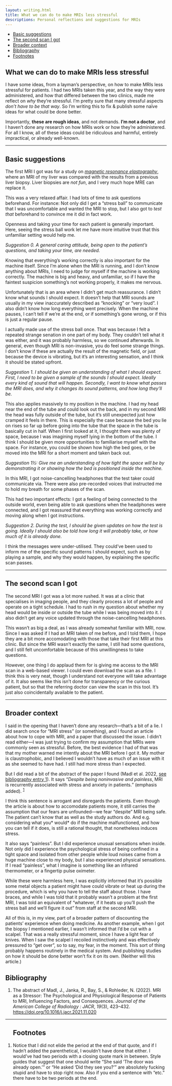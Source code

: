 ```yaml
---
layout: writing.html
title: What we can do to make MRIs less stressful
descriptions: Personal reflections and suggestions for MRIs
---
```


<nav id="left-comment">

- [Basic suggestions](#basic-suggestions)
- [The second scan I got](#the-second-scan-i-got)
- [Broader context](#broader-context)
- [Bibliography](#bibliography)
- [Footnotes](#footnotes)

</nav>

<article id="main-content">

# What we can do to make MRIs less stressful

I have some ideas, from a layman’s perspective, on how to make MRIs less
stressful for patients. I had two MRIs taken this year, and the way they
were administered, and how that differed between the two clinics, made
me reflect on *why* they’re stressful. I’m pretty sure that many
stressful aspects *don’t have to be that way*. So I’m writing this to
fix & publish some naïve ideas for what could be done better.

Importantly, **these are rough ideas**, and not demands. **I’m not a
doctor**, and I haven’t done any research on how MRIs work or how
they’re administered. For all I know, all of these ideas could be
ridiculous and harmful, entirely impractical, or already well-known.

---

<h2 class="background-heading" id="basic-suggestions"> Basic suggestions </h2>

The first MRI I got was for a study on [*magnetic resonance
elastography*](https://en.wikipedia.org/wiki/Magnetic_resonance_elastography),
where an MRI of my liver was compared with the results from a previous
liver biopsy. Liver biopsies are *not fun*, and I very much hope MRE can
replace it.

This was a very relaxed affair. I had lots of time to ask questions
beforehand. For instance: Not only did I get a “stress ball” to
communicate that I was uncomfortable and wanted the MRI to stop, but I
also got to *test that* beforehand to convince me it did in fact work.

Openness and taking your time for each patient is generally important.
Here, seeing the stress ball work let me have more intuitive trust that
this unfamiliar setting would help me.

_Suggestion 0. A general caring attitude, being open to the patient’s
questions, and taking your time, are needed._

Knowing that everything’s working correctly is also important for the
machine itself. Since I’m alone when the MRI is running, and I don’t
know anything about MRIs, I need to judge for myself if the machine is
working correctly. The machine is big and heavy, and unfamiliar, so if I
have the faintest suspicion something’s not working properly, it makes
me nervous.

Unfortunately that is an area where I didn’t get much reassurance. I
didn’t know what sounds I should expect. It doesn’t help that MRI sounds
are usually in my view inaccurately described as “knocking” or “very
loud”. I also didn’t know how long everything went precisely. When the
machine pauses, I can’t tell if we’re at the end, or if something’s gone
wrong, or if this is just a regular pause.

I actually made use of the stress ball once. That was because I felt a
repeated strange senation in one part of my body. They couldn’t tell
what it was either, and it was probably harmless, so we continued
afterwards. In general, even though MRI is non-invasive, you do feel
some strange things. I don’t know if these are actually the result of
the magnetic field, or just because the device is vibrating, but it’s an
interesting sensation, and I think it should be stated upfront.

_Suggestion 1. I should be given an understanding of what I should
expect. First, I need to be given a sample of the sounds I should
expect. Ideally every kind of sound that will happen. Secondly, I want
to know what passes the MRI does, and why it changes its sound patterns,
and how long they’ll be._

This also applies massively to my position in the machine. I had my head
near the end of the tube and could look out the back, and in my second
MRI the head was fully outside of the tube, but it’s still unexpected
just how cramped it feels in there. This is especially the case because
the bed you lie on rises so far up before going into the tube that the
space in the tube is basically cut in half. When I first looked at it, I
thought there was plenty of space, because I was imagining myself lying
in the bottom of the tube. I think I should be given more opportunities
to familiarise myself with the space. For instance, you could be shown
how high the bed goes, or be moved into the MRI for a short moment and
taken back out.

_Suggestion 1½: Give me an understanding of how tight the space will be
by demonstrating it or showing how the bed is positioned inside the
machine._

In this MRI, I got noise-cancelling headphones that the test taker could
communicate via. There were also pre-recorded voices that instructed me
to hold my breath for some phases of the scan.

This had two important effects: I got a feeling of being connected to
the outside world, even being able to ask questions when the headphones
were connected, and I got reassured that everything was working
correctly and moving along when I got instructions.

_Suggestion 2. During the test, I should be given updates on how the test
is going. Ideally I should also be told how long it will probably take,
or how much of it is already done._

I think the messages were under-utilised. They could’ve been used to
inform me of the specific sound patterns I should expect, such as by
playing a sample, and why they would happen, by explaining the specific
scan passes.

---

<h2 class="background-heading" id="the-second-scan-i-got"> The second scan I got </h2>

The second MRI I got was a lot more rushed. It was at a clinic that
specialises in imaging people, and they clearly process a lot of people
and operate on a tight schedule. I had to rush in my question about
whether my head would be inside or outside the tube while I was being
moved into it. I also didn’t get any voice updated through the
noise-cancelling headphones.

This wasn’t as big a deal, as I was already somewhat familiar with MRI,
now. Since I was asked if I had an MRI taken of me before, and I told
them, I hope they are a bit more accomodating with those that take their
first MRI at this clinic. But since the MRI wasn’t exactly the same, I
still had some questions, and I still felt uncomfortable because of this
unwillingness to take questions.

However, one thing I do applaud them for is giving me access to the MRI
scan in a web-based viewer. I could even download the scan as a file. I
think this is very neat, though I understand not everyone will take
advantage of it. It also seems like this isn’t done for transparency or
the curious patient, but so that the referring doctor can view the scan
in this tool. It’s just also coincidentally available to the patient.

---

<h2 class="background-heading" id="broader-context"> Broader context </h2>

I said in the opening that I haven’t done any research—that’s a bit of a
lie. I did search once for “MRI stress” (or something), and I found an
article about how to cope with MRI, and a paper that discussed the
issue. I didn’t read either—I was just trying to confirm my assumption
that MRIs were commonly seen as stressful. Before, the best evidence I
had of that was that my mother warned me intently about the MRI before I
got it. My mother is claustrophobic, and I believed I wouldn’t have as
much of an issue with it as she seemed to have had. I still had more
stress than I expected.

But I did read a bit of the abstract of the paper I found (Madl et al.
2022, [see bibliography entry 1](#bib-1)). It says <q>*Despite being noninvasive and
painless*, MRI is recurrently associated with stress and anxiety in
patients.</q> (emphasis added). <sup>[1](#footnote-1)

I think this sentence is arrogant and disregards the patients. Even
though the article is about how to accomodate patients more, it still
carries the assumption that our fears are unfounded—we fear “despite”
MRI being safe. The patient can’t know that as well as the study authors
do. And e.g. considering what you* would* do if the machine
malfunctioned, and how you can tell if it does, is still a rational
thought, that nonetheless induces stress.

It also says “painless”. But I did experience unusual sensations when
inside. Not only did I experience the psychological stress of being
confined in a tight space and isolated from other people while loud
noises came from a huge machine close to my body, but I also experienced
physical sensations. If I read “painless”, what I imagine is something
like an infrared thermometer, or a fingertip pulse oximeter.

While these were harmless here, I was explicitly informed that it’s
possible some metal objects a patient might have could vibrate or heat
up during the procedure, which is why you have to tell the staff about
those. I have braces, and while I was told that it probably wasn’t a
problem at the first MRI, I was told an equivalent of “whatever, if it
heats up you’ll push the stress ball and we’ll figure it out” from staff
at the second MRI.

All of this is, in my view, part of a broader pattern of discounting the
patients’ experience when doing medicine. As another example, when I got
the biopsy I mentioned earlier, I wasn’t informed that I’d be cut with a
scalpel. That was a really stressful moment, since I have a light fear
of knives. When I saw the scalpel I recoiled instinctively and was
effectively pressured to “get over”, so to say, my fear, in the moment.
This sort of thing probably happens routinely in the medical system. And
publishing studies on how it should be done better won’t fix it on its
own. (Neither will this article.)

## Bibliography

<ol id="bib">

<li id="bib-1">

The abstract of Madl, J., Janka, R., Bay, S., & Rohleder, N.
(2022). MRI as a Stressor: The Psychological and Physiological Response
of Patients to MRI, Influencing Factors, and Consequences. *Journal of
the American College of Radiology : JACR*, *19*(3), 423–432.
https://doi.org/10.1016/j.jacr.2021.11.020

</li>

</ol>

<hr>

<aside id="footnotes">
<ol>

<h2> Footnotes </h2>

<li id="footnote-1">

Notice that I did not elide the period at the end of that quote,
and if I hadn’t added the parenthetical, I wouldn’t have done that
either. I would’ve had two periods with a closing quote mark in
between. Style guides that suggest that one should write “She said
‘The door was already open.’” or “He asked ‘Did they see you?’”
are absolutely fucking stupid and have to stop right now. Also if
you end a sentence with “etc.” there have to be two periods at the
end.

</li>

</ol>
</aside>

</article>
